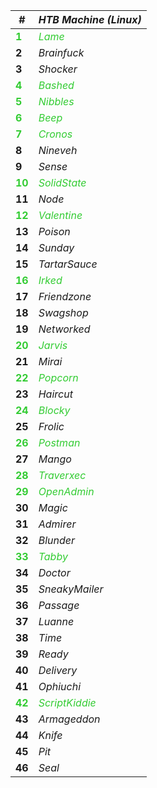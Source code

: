 | **#**  | _HTB Machine (Linux)_ |
|--------|----------------|
| <span style="color:#33CC33">**1**  | <span style="color:#33CC33">_Lame_         |
| **2**  | _Brainfuck_    |
| **3**  | _Shocker_      |
| <span style="color:#33CC33">**4**  | <span style="color:#33CC33">_Bashed_       |
| <span style="color:#33CC33">**5**  | <span style="color:#33CC33">_Nibbles_      |
| <span style="color:#33CC33">**6**  | <span style="color:#33CC33">_Beep_         |
| <span style="color:#33CC33">**7**  | <span style="color:#33CC33">_Cronos_       |
| **8**  | _Nineveh_      |
| **9**  | _Sense_        |
| <span style="color:#33CC33">**10** |<span style="color:#33CC33"> _SolidState_   |
| **11** | _Node_         |
| <span style="color:#33CC33">**12** | <span style="color:#33CC33">_Valentine_    |
| **13** | _Poison_       |
| **14** | _Sunday_       |
| **15** | _TartarSauce_  |
| <span style="color:#33CC33">**16** | <span style="color:#33CC33">_Irked_        |
| **17** | _Friendzone_   |
| **18** | _Swagshop_     |
| **19** | _Networked_    |
| <span style="color:#33CC33">**20** | <span style="color:#33CC33">_Jarvis_       |
| **21** | _Mirai_        |
| <span style="color:#33CC33">**22** |<span style="color:#33CC33"> _Popcorn_      |
| **23** | _Haircut_      |
| <span style="color:#33CC33">**24** | <span style="color:#33CC33">_Blocky_       |
| **25** | _Frolic_       |
| <span style="color:#33CC33">**26** | <span style="color:#33CC33">_Postman_      |
| **27** | _Mango_        |
| <span style="color:#33CC33">**28** | <span style="color:#33CC33">_Traverxec_    |
| <span style="color:#33CC33">**29** | <span style="color:#33CC33">_OpenAdmin_    |
| **30** | _Magic_        |
| **31** | _Admirer_      |
| **32** | _Blunder_      |
| <span style="color:#33CC33">**33** | <span style="color:#33CC33">_Tabby_        |
| **34** | _Doctor_       |
| **35** | _SneakyMailer_ |
| **36** | _Passage_      |
| **37** | _Luanne_       |
| **38** | _Time_         |
| **39** | _Ready_        |
| **40** | _Delivery_     |
| **41** | _Ophiuchi_     |
|<span style="color:#33CC33">**42** | <span style="color:#33CC33">_ScriptKiddie_ |
| **43** | _Armageddon_   |
| **44** | _Knife_        |
| **45** | _Pit_          |
| **46** | _Seal_         |